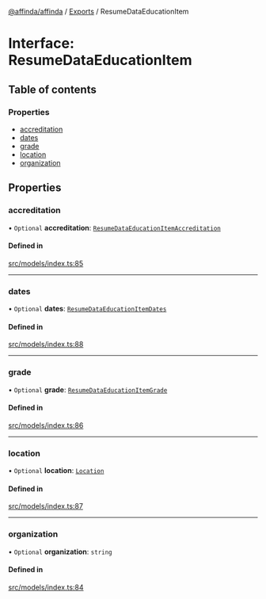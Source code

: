 [@affinda/affinda](../README.md) / [Exports](../modules.md) / ResumeDataEducationItem

# Interface: ResumeDataEducationItem

## Table of contents

### Properties

- [accreditation](ResumeDataEducationItem.md#accreditation)
- [dates](ResumeDataEducationItem.md#dates)
- [grade](ResumeDataEducationItem.md#grade)
- [location](ResumeDataEducationItem.md#location)
- [organization](ResumeDataEducationItem.md#organization)

## Properties

### accreditation

• `Optional` **accreditation**: [`ResumeDataEducationItemAccreditation`](ResumeDataEducationItemAccreditation.md)

#### Defined in

[src/models/index.ts:85](https://github.com/affinda/affinda-typescript/blob/716efb7/src/models/index.ts#L85)

___

### dates

• `Optional` **dates**: [`ResumeDataEducationItemDates`](ResumeDataEducationItemDates.md)

#### Defined in

[src/models/index.ts:88](https://github.com/affinda/affinda-typescript/blob/716efb7/src/models/index.ts#L88)

___

### grade

• `Optional` **grade**: [`ResumeDataEducationItemGrade`](ResumeDataEducationItemGrade.md)

#### Defined in

[src/models/index.ts:86](https://github.com/affinda/affinda-typescript/blob/716efb7/src/models/index.ts#L86)

___

### location

• `Optional` **location**: [`Location`](Location.md)

#### Defined in

[src/models/index.ts:87](https://github.com/affinda/affinda-typescript/blob/716efb7/src/models/index.ts#L87)

___

### organization

• `Optional` **organization**: `string`

#### Defined in

[src/models/index.ts:84](https://github.com/affinda/affinda-typescript/blob/716efb7/src/models/index.ts#L84)
